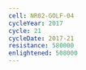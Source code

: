 ```yaml
---
cell: NR02-GOLF-04
cycleYear: 2017
cycle: 21
cycleDate: 2017-21
resistance: 580000
enlightened: 508000
---
```

